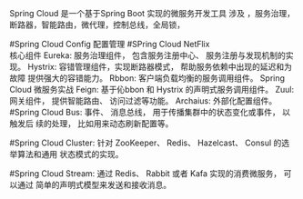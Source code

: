 Spring Cloud 是一个基于Spring Boot 实现的微服务开发工具
涉及 ，服务治理，断路器，智能路由，微代理，控制总线，全局锁，

#Spring Cloud Config     配置管理 
#SPring Cloud NetFlix   
 核心组件
        Eureka: 服务治理组件， 包含服务注册中心、 服务注册与发现机制的实现。
        Hystrix: 容错管理组件，实现断路器模式， 帮助服务依赖中出现的延迟和为故障
提供强大的容错能力。
        Rbbon: 客户端负载均衡的服务调用组件。
        Spring Cloud 微服务实战
        Feign: 基于伈bbon 和 Hystrix 的声明式服务调用组件。
        Zuul: 网关组件， 提供智能路由、 访问过滤等功能。
        Archaius: 外部化配置组件。
#Spring Cloud Bus: 
事件、 消息总线， 用于传播集群中的状态变化或事件， 以触发后
续的处理， 比如用来动态刷新配置等。

#Spring Cloud Cluster: 
针对 ZooKeeper、 Redis、 Hazelcast、 Consul 的选举算法和通用
状态模式的实现。

#Spring Cloud Stream: 
通过 Redis、 Rabbit 或者 Kafa 实现的消费微服务， 可以通过
简单的声明式模型来发送和接收消息。